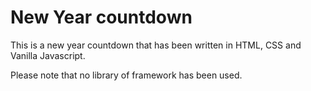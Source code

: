 # New Year countdown
This is a new year countdown that has been written in HTML, CSS and Vanilla Javascript.

Please note that no library of framework has been used.
